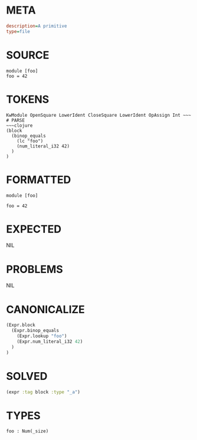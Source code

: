 # META
~~~ini
description=A primitive
type=file
~~~
# SOURCE
~~~roc
module [foo]
foo = 42
~~~
# TOKENS
~~~text
KwModule OpenSquare LowerIdent CloseSquare LowerIdent OpAssign Int ~~~
# PARSE
~~~clojure
(block
  (binop_equals
    (lc "foo")
    (num_literal_i32 42)
  )
)
~~~
# FORMATTED
~~~roc
module [foo]

foo = 42
~~~
# EXPECTED
NIL
# PROBLEMS
NIL
# CANONICALIZE
~~~clojure
(Expr.block
  (Expr.binop_equals
    (Expr.lookup "foo")
    (Expr.num_literal_i32 42)
  )
)
~~~
# SOLVED
~~~clojure
(expr :tag block :type "_a")
~~~
# TYPES
~~~roc
foo : Num(_size)
~~~
